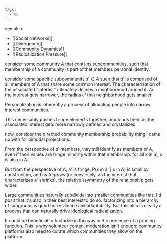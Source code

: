 ```yaml
---
tags:
  - OC
---
```

see also:
- [[Social Networks]]
- [[Divergence]]
- [[Community Dynamics]]
- [[Radicalization Pressure]]


consider some community $A$ that contains subcommunities, such that membership of a community is part of that members personal identity.

consider some specific subcommunity $a' \in A$ such that $a'$ is comprised of all members of A that share some common interest. The characterization of the associated "interest" ultimately defines a neighborhood around it. As the interest gets narrower, the radius of that neighborhood gets smaller. 

Personalization is inherently a process of allocating people into narrow interest communities. 

This necessarily pushes fringe elements together, and binds them as the associated interest gets more narrowly defined and crystallized 

now, consider the directed community membership probability thing I came up with for bimodal projections.

From the perspective of $a'$ members, they still identify as members of $A$, even if their values are fringe minority within that membrship. for all x in a', x is also in A. 

But from the perspective of A, a' is fringe. P(x in a' | x in A) is small by construction, and as A grows (or conversely, as the interest that characterizes a' shrinks), the relative asymmetry of the relationship gets wider.

Large communities naturally subdivide into smaller communities like this. I'd posit that it's also in their best interest to do so: factorizing into a hierarchy of subgroups is good for resilience and adaptability. But this also is clearly a process that can naturally drive ideological radicalization.

It could be beneficial to factorize in this way in the presence of a pruning function. This is why volunteer content moderation isn't enough: community platforms also need to curate which communities they allow on the platform.